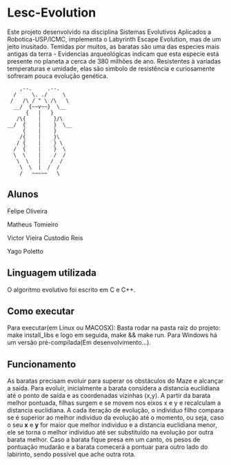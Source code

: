 # Lesc-Evolution
Este projeto desenvolvido na disciplina Sistemas Evolutivos Aplicados a Robotica-USP/ICMC, implementa o Labyrinth Escape Evolution, mas de um jeito inusitado. Temidas por muitos, as baratas são uma das especies mais antigas da terra - Evidencias arqueológicas indicam que esta especie está presente no planeta a cerca de 380 milhões de ano. Resistentes à variadas temperaturas e umidade, elas são simbolo de resistência e curiosamente sofreram pouca evolução genética. 

        ,--.     .--. 
      /     \. ./     \ 
	 /   /\ / " \ /\   \
      __/  {~~v~~}  \__  
          {   |   }      
       /\{    |    }/\    
    __/  {    |    }  \__   
         {    |    }      
        /{    |    }\     
       / {    |    } \    
      /  {    |    }  \   
      \  \    |    /  /   
       \  \   |   /  /    
        \  \  |  /  /     
        /   ~~~~~   \     

## Alunos
Felipe Oliveira

Matheus Tomieiro

Victor Vieira Custodio Reis

Yago Poletto

## Linguagem utilizada

 O algoritmo evolutivo foi escrito em C e C++.

 ## Como executar
 Para executar(em Linux ou MACOSX): Basta rodar na pasta raiz do projeto: make install_libs e logo em seguida, make && make run.
 Para Windows há um versão pré-compilada(Em desenvolvimento...).
 
## Funcionamento
As baratas precisam evoluir para superar os obstáculos do Maze e alcançar a saída. Para evoluir, inicialmente a barata considera a distancia euclídiana até o ponto de saída e as coordenadas vizinhas (x,y). A partir da barata melhor pontuada, filhas surgem e se movem nos eixos x e y e recalculam a distancia euclidiana. A cada iteração de evolução, o individuo filho compara se é superior ao melhor individuo da evolução até o momento, ou seja, caso o seu **x** e **y** for maior que melhor individuo e a distancia euclidiana menor, ele se torna o melhor individuo até ser substituído na evolução por outra barata melhor. Caso a barata fique presa em um canto, os pesos de pontuação mudarão e a barata comecerá a pontuar para outro lado do labirinto, sendo possível que ache outra rota.
